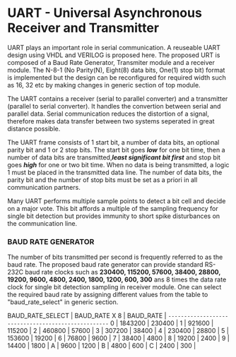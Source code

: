 # UART - Universal Asynchronous Receiver and Transmitter

UART plays an important role in serial communication. A reuseable UART design using VHDL and VERILOG is proposed here. The proposed URT is composed of a Baud Rate Generator, Transmiter module and a receiver module. The N-8-1 (No Parity(N), Eight(8) data bits, One(1) stop bit) format is implemented but the design can be reconfigured for required width such as 16, 32 etc by making changes in generic section of top module.

The UART contains a receiver (serial to parallel converter) and a transmitter (parallel to serial converter). It handles the convertion between serial and parallel data. Serial communication reduces the distortion of a signal, therefore makes data transfer between two systems seperated in great distance possible. 

The UART frame consists of 1 start bit, a number of data bits, an optional parity bit and 1 or 2 stop bits. The start bit goes **_low_** for one bit time, then a number of data bits are transmitted,**_least significant bit first_** and stop bit goes **_high_** for one or two bit time. When no data is being transmitted, a logic 1 must be placed in the transmitted data line. The number of data bits, the parity bit and the number of stop bits must be set as a priori in all communication partners.  

Many UART performs multiple sample points to detect a bit cell and decide on a major vote. This bit affords a multiple of the sampling frequency for single bit detection but provides immunity to short spike disturbances on the communication line.

### BAUD RATE GENERATOR

The number of bits transmitted per second is frequently referred to as the baud rate. The proposed baud rate generator can provide standard RS-232C baud rate clocks such as **230400, 115200, 57600, 38400, 28800, 19200, 9600, 4800, 2400, 1800, 1200, 600, 300** ans 8 times the data rate clock for single bit detection sampling in receiver module. One can select the required baud rate by assigning different values from the table to "baud_rate_select" in generic section.


 BAUD_RATE_SELECT  |  BAUD_RATE X 8  |  BAUD_RATE  |
`---------------------------------------------------`
     0             |    1843200      |   230400    |
     1             |    921600       |   115200    |
     2             |    460800       |   57600     |
     3             |    307200       |   38400     |
     4             |    230400       |   28800     |
     5             |    153600       |   19200     |
     6             |    76800        |   9600      |
     7             |    38400        |   4800      |
     8             |    19200        |   2400      |
     9             |    14400        |   1800      |
     A             |    9600         |   1200      |
     B             |    4800         |   600       |
     C             |    2400         |   300       |





